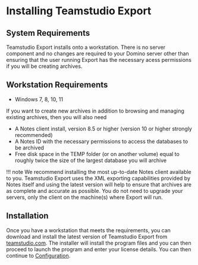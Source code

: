 # Installing Teamstudio Export

## System Requirements
Teamstudio Export installs onto a workstation. There is no server component and no changes are required to your Domino server other than ensuring that the user running Export has the necessary acess permissions if you will be creating archives.

## Workstation Requirements
* Windows 7, 8, 10, 11

If you want to create new archives in addition to browsing and managing existing archives, then you will also need

* A Notes client install, version 8.5 or higher (version 10 or higher strongly recommended)
* A Notes ID with the necessary permissions to access the databases to be archived
* Free disk space in the TEMP folder (or on another volume) equal to roughly twice the size of the largest database you will archive

!!! note
    We recommend installing the most up-to-date Notes client available to you. Teamstudio Export uses the XML exporting capabilities provided by Notes itself and using the latest version will help to ensure that archives are as complete and accurate as possible. You do not need to upgrade your servers, only the client on the machine(s) where Export will run.

## Installation
Once you have a workstation that meets the requirements, you can download and install the latest version of Teamstudio Export from [teamstudio.com](https://www.teamstudio.com/downloads). The installer will install the program files and you can then proceed to launch the program and enter your license details. You can then continue to [Configuration](configuration.md).
